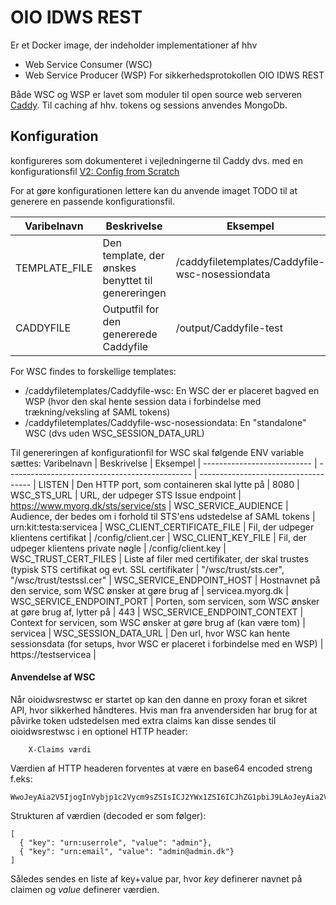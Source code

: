 # OIO IDWS REST
Er et Docker image, der indeholder implementationer af hhv
* Web Service Consumer (WSC)
* Web Service Producer (WSP)
For sikkerhedsprotokollen OIO IDWS REST

Både WSC og WSP er lavet som moduler til open source web serveren [Caddy](https://caddyserver.com/).
Til caching af hhv. tokens og sessions anvendes MongoDb.

## Konfiguration
konfigureres som dokumenteret i vejledningerne til Caddy dvs. med en konfigurationsfil [V2: Config from Scratch](https://github.com/caddyserver/caddy/wiki/v2:-Config-from-Scratch)

For at gøre konfigurationen lettere kan du anvende imaget TODO til at generere en passende konfigurationsfil.

Varibelnavn  | Beskrivelse | Eksempel |
------------ | ----------- | -------- |
TEMPLATE_FILE | Den template, der ønskes benyttet til genereringen | /caddyfiletemplates/Caddyfile-wsc-nosessiondata |
CADDYFILE | Outputfil for den genererede Caddyfile | /output/Caddyfile-test |

For WSC findes to forskellige templates:
* /caddyfiletemplates/Caddyfile-wsc: En WSC der er placeret bagved en WSP (hvor den skal hente session data i forbindelse med trækning/veksling af SAML tokens)
* /caddyfiletemplates/Caddyfile-wsc-nosessiondata: En "standalone" WSC (dvs uden WSC_SESSION_DATA_URL)

Til genereringen af konfigurationfil for WSC skal følgende ENV variable sættes:
Varibelnavn                 | Beskrivelse                                    | Eksempel                             |
--------------------------- | ---------------------------------------------- | ------------------------------------ |
LISTEN  | Den HTTP port, som containeren skal lytte på | 8080  |
WSC_STS_URL | URL, der udpeger STS Issue endpoint | https://www.myorg.dk/sts/service/sts |
WSC_SERVICE_AUDIENCE | Audience, der bedes om i forhold til STS'ens udstedelse af SAML tokens | urn:kit:testa:servicea |
WSC_CLIENT_CERTIFICATE_FILE | Fil, der udpeger klientens certifikat | /config/client.cer |
WSC_CLIENT_KEY_FILE | Fil, der udpeger klientens private nøgle | /config/client.key |
WSC_TRUST_CERT_FILES | Liste af filer med certifikater, der skal trustes (typisk STS certifikat og evt. SSL certifikater | "/wsc/trust/sts.cer", "/wsc/trust/testssl.cer" |
WSC_SERVICE_ENDPOINT_HOST | Hostnavnet på den service, som WSC ønsker at gøre brug af | servicea.myorg.dk |
WSC_SERVICE_ENDPOINT_PORT | Porten, som servicen, som WSC ønsker at gøre brug af, lytter på | 443 |
WSC_SERVICE_ENDPOINT_CONTEXT | Context for servicen, som WSC ønsker at gøre brug af (kan være tom) | servicea |
WSC_SESSION_DATA_URL | Den url, hvor WSC kan hente sessionsdata (for setups, hvor WSC er placeret i forbindelse med en WSP) | https://testservicea |

#### Anvendelse af WSC
Når oioidwsrestwsc er startet op kan den danne en proxy foran et sikret API, hvor sikkerhed håndteres.
Hvis man fra anvendersiden har brug for at påvirke token udstedelsen med extra claims kan disse sendes til oioidwsrestwsc i en optionel HTTP header:
```
	X-Claims værdi
```

Værdien af HTTP headeren forventes at være en base64 encoded streng f.eks:
```
WwoJeyAia2V5IjogInVybjp1c2Vycm9sZSIsICJ2YWx1ZSI6ICJhZG1pbiJ9LAoJeyAia2V5IjogInVybjplbWFpbCIsICJ2YWx1ZSI6ICJhZG1pbkBhZG1pbi5kayJ9Cl0=
```

Strukturen af værdien (decoded er som følger):
```
[
  { "key": "urn:userrole", "value": "admin"},
  { "key": "urn:email", "value": "admin@admin.dk"}
]

```

Således sendes en liste af key+value par, hvor *key* definerer navnet på claimen og *value* definerer værdien. 

